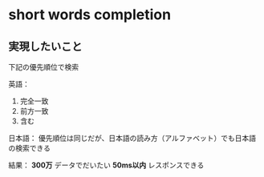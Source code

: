 # short words completion

## 実現したいこと

下記の優先順位で検索

英語：
1. 完全一致
2. 前方一致
3. 含む

日本語：
優先順位は同じだが、日本語の読み方（アルファベット）でも日本語の検索できる

結果：
**300万** データでだいたい **50ms以内** レスポンスできる
